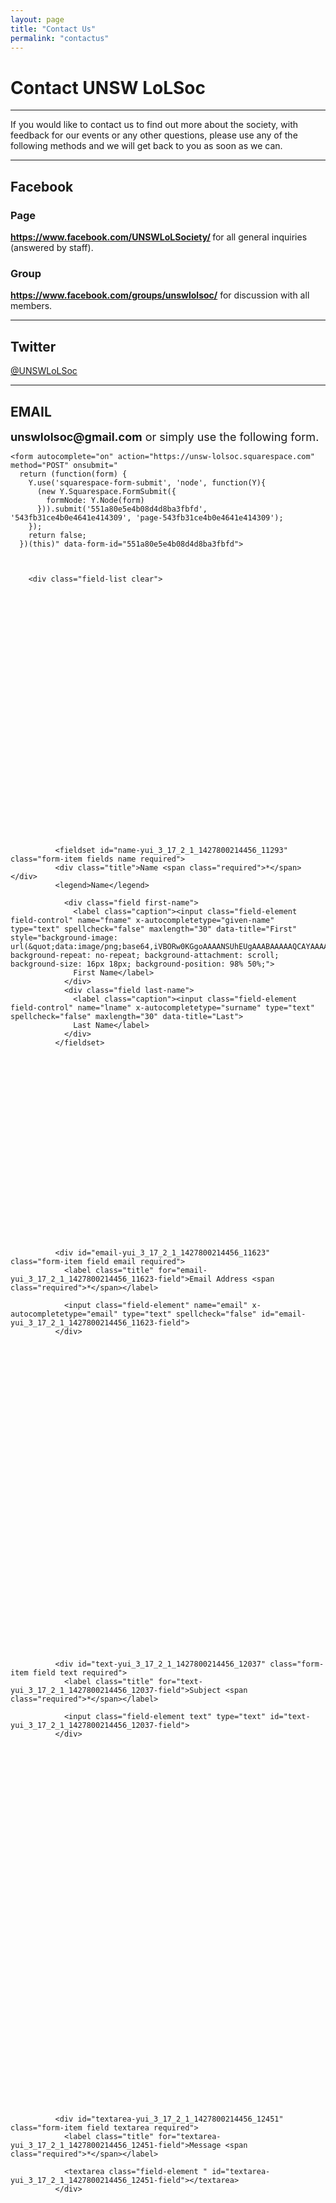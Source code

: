```yaml
---
layout: page
title: "Contact Us"
permalink: "contactus"
---
```

<div class="col sqs-col-12 span-12"><div class="sqs-block html-block sqs-block-html" data-block-type="2" id="block-yui_3_17_2_34_1450674472461_10347"><div class="sqs-block-content"><h1>Contact UNSW LoLSoc</h1></div></div><div class="sqs-block horizontalrule-block sqs-block-horizontalrule" data-block-type="47" id="block-yui_3_17_2_34_1450674472461_6850"><div class="sqs-block-content"><hr></div></div><div class="sqs-block html-block sqs-block-html" data-block-type="2" id="block-yui_3_17_2_34_1450674472461_6400"><div class="sqs-block-content"><p>If you would like to contact us to find out more about the society, with feedback for our events or any other questions, please use any of the following methods and we will get back to you as soon as we can.&nbsp;</p></div></div><div class="sqs-block horizontalrule-block sqs-block-horizontalrule" data-block-type="47" id="block-yui_3_17_2_34_1450674472461_20592"><div class="sqs-block-content"><hr></div></div><div class="sqs-block html-block sqs-block-html" data-block-type="2" id="block-yui_3_17_2_34_1450674472461_20671"><div class="sqs-block-content"><h2 id="yui_3_17_2_34_1450674472461_20572">Facebook</h2><h3 id="yui_3_17_2_34_1450674472461_20537">Page</h3><p id="yui_3_17_2_34_1450674472461_20536"><strong id="yui_3_17_2_34_1450674472461_20535"><a href="https://www.facebook.com/UNSWLoLSociety/" data-cke-saved-href="https://www.facebook.com/UNSWLoLSociety/" target="_blank" id="yui_3_17_2_34_1450674472461_20534">https://www.facebook.com/UNSWLoLSociety/</a> </strong>for all general inquiries (answered by staff).</p><h3 id="yui_3_17_2_34_1450674472461_20532">Group</h3><p id="yui_3_17_2_34_1450674472461_20531"><a href="https://www.facebook.com/groups/unswlolsoc/" data-cke-saved-href="https://www.facebook.com/groups/unswlolsoc/" target="_blank" id="yui_3_17_2_34_1450674472461_20530"><strong id="yui_3_17_2_34_1450674472461_20529">https://www.facebook.com/groups/unswlolsoc/</strong></a> for discussion with all members.&nbsp;</p></div></div><div class="sqs-block horizontalrule-block sqs-block-horizontalrule" data-block-type="47" id="block-yui_3_17_2_34_1450674472461_18908"><div class="sqs-block-content"><hr></div></div><div class="sqs-block html-block sqs-block-html" data-block-type="2" id="block-yui_3_17_2_34_1450674472461_18987"><div class="sqs-block-content"><h2>Twitter</h2><p><a target="_blank" href="https://twitter.com/UNSWLoLSoc">@UNSWLoLSoc</a></p></div></div><div class="sqs-block horizontalrule-block sqs-block-horizontalrule" data-block-type="47" id="block-yui_3_17_2_34_1450674472461_19762"><div class="sqs-block-content"><hr></div></div><div class="sqs-block html-block sqs-block-html" data-block-type="2" id="block-yui_3_17_2_34_1450674472461_19841"><div class="sqs-block-content"><h2 id="yui_3_17_2_34_1450674472461_19741">EMAIL</h2><p><span style="font-size:18px"><strong>unswlolsoc@gmail.com</strong>&nbsp;or simply use the following form.</span></p></div></div><div class="sqs-block form-block sqs-block-form" data-block-type="9" id="block-yui_3_17_2_6_1427800214456_6087"><div class="sqs-block-content">



<div class="form-wrapper">

  

  <div class="form-inner-wrapper">

    <form autocomplete="on" action="https://unsw-lolsoc.squarespace.com" method="POST" onsubmit="
      return (function(form) {
        Y.use('squarespace-form-submit', 'node', function(Y){
          (new Y.Squarespace.FormSubmit({
            formNode: Y.Node(form)
          })).submit('551a80e5e4b08d4d8ba3fbfd', '543fb31ce4b0e4641e414309', 'page-543fb31ce4b0e4641e414309');
        });
        return false;
      })(this)" data-form-id="551a80e5e4b08d4d8ba3fbfd">

      

        <div class="field-list clear">

        

            

            

            

            

            

            

            

            

            

            

            

            

            

            
              <fieldset id="name-yui_3_17_2_1_1427800214456_11293" class="form-item fields name required">
              <div class="title">Name <span class="required">*</span></div>
              <legend>Name</legend>
              
                <div class="field first-name">
                  <label class="caption"><input class="field-element field-control" name="fname" x-autocompletetype="given-name" type="text" spellcheck="false" maxlength="30" data-title="First" style="background-image: url(&quot;data:image/png;base64,iVBORw0KGgoAAAANSUhEUgAAABAAAAAQCAYAAAAf8/9hAAABHklEQVQ4EaVTO26DQBD1ohQWaS2lg9JybZ+AK7hNwx2oIoVf4UPQ0Lj1FdKktevIpel8AKNUkDcWMxpgSaIEaTVv3sx7uztiTdu2s/98DywOw3Dued4Who/M2aIx5lZV1aEsy0+qiwHELyi+Ytl0PQ69SxAxkWIA4RMRTdNsKE59juMcuZd6xIAFeZ6fGCdJ8kY4y7KAuTRNGd7jyEBXsdOPE3a0QGPsniOnnYMO67LgSQN9T41F2QGrQRRFCwyzoIF2qyBuKKbcOgPXdVeY9rMWgNsjf9ccYesJhk3f5dYT1HX9gR0LLQR30TnjkUEcx2uIuS4RnI+aj6sJR0AM8AaumPaM/rRehyWhXqbFAA9kh3/8/NvHxAYGAsZ/il8IalkCLBfNVAAAAABJRU5ErkJggg==&quot;); background-repeat: no-repeat; background-attachment: scroll; background-size: 16px 18px; background-position: 98% 50%;">
                  First Name</label>
                </div>
                <div class="field last-name">
                  <label class="caption"><input class="field-element field-control" name="lname" x-autocompletetype="surname" type="text" spellcheck="false" maxlength="30" data-title="Last">
                  Last Name</label>
                </div>
              </fieldset>
            

            

            

            

            

            

        

            

            

            

            

            
              <div id="email-yui_3_17_2_1_1427800214456_11623" class="form-item field email required">
                <label class="title" for="email-yui_3_17_2_1_1427800214456_11623-field">Email Address <span class="required">*</span></label>
                
                <input class="field-element" name="email" x-autocompletetype="email" type="text" spellcheck="false" id="email-yui_3_17_2_1_1427800214456_11623-field">
              </div>
            

            

            

            

            

            

            

            

            

            

            

            

            

            

            

        

            

            

            
              <div id="text-yui_3_17_2_1_1427800214456_12037" class="form-item field text required">
                <label class="title" for="text-yui_3_17_2_1_1427800214456_12037-field">Subject <span class="required">*</span></label>
                
                <input class="field-element text" type="text" id="text-yui_3_17_2_1_1427800214456_12037-field">
              </div>
            

            

            

            

            

            

            

            

            

            

            

            

            

            

            

            

            

        

            

            

            

            
              <div id="textarea-yui_3_17_2_1_1427800214456_12451" class="form-item field textarea required">
                <label class="title" for="textarea-yui_3_17_2_1_1427800214456_12451-field">Message <span class="required">*</span></label>
                
                <textarea class="field-element " id="textarea-yui_3_17_2_1_1427800214456_12451-field"></textarea>
              </div>
            

            

            

            

            

            

            

            

            

            

            

            

            

            

            

            

        

        </div>

      

      

      
      <div class="form-button-wrapper form-button-wrapper--align-right">
        <input class="button sqs-system-button sqs-editable-button" type="submit" value="Submit">
      </div>
      

      

      <div class="hidden form-submission-text"><p>Thank you for contacting UNSW League of Legends Society!&nbsp;<br>We will respond to your query as quickly as possible</p></div>

      <div class="hidden form-submission-html" data-submission-html=""></div>
    </form>

  </div>

</div>
</div></div></div>